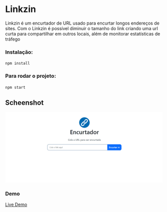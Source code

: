 # Linkzin 

Linkzin é um encurtador de URL usado para encurtar longos endereços de sites. Com o Linkzin é possível diminuir o tamanho do link criando uma url curta para compartilhar em outros locais, além de monitorar estatísticas de tráfego


### Instalação:
`npm install`

### Para rodar o projeto:
`npm start`

## Scheenshot
<img src="/public/images/screen.gif" alt="">

### Demo
<a href="https://linkzin.net/">Live Demo</a>
